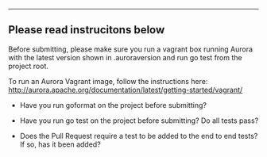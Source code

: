 -----------------------------------------
## Please read instrucitons below ##

Before submitting, please make sure you run a vagrant box running Aurora with the latest version shown in .auroraversion
and run go test from the project root.

To run an Aurora Vagrant image, follow the instructions here:
http://aurora.apache.org/documentation/latest/getting-started/vagrant/

* Have you run goformat on the project before submitting?

* Have you run go test on the project before submitting? Do all tests pass?

* Does the Pull Request require a test to be added to the end to end tests? If so, has it been added?